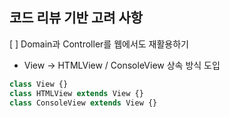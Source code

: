 ## 코드 리뷰 기반 고려 사항

[ ] Domain과 Controller를 웹에서도 재활용하기

-   View -> HTMLView / ConsoleView 상속 방식 도입

```javaScript
class View {}
class HTMLView extends View {}
class ConsoleView extends View {}
```
